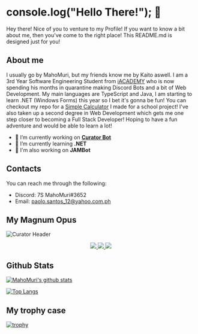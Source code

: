 # console.log("Hello There!"); 👋
 Hey there! Nice of you to venture to my Profile! If you want to know a bit about me, then you've come to the right place! This README.md is designed just for you!
 
 ## About me
 I usually go by MahoMuri, but my friends know me by Kaito aswell. I am a 3rd Year Software Engineering Student from [iACADEMY](https://iacademy.edu.ph/index.php) who is now spending his months in quarantine making Discord Bots and a bit of Web Development. My main languages are TypeScript and Java, I am starting to learn .NET (Windows Forms) this year so I bet it's gonna be fun! You can checkout my repo for a [Simple Calculator](https://github.com/MahoMuri/SimpleCalculator) I made for a school project! I've also taken up a second degree in Web Development which gets me one step closer to becoming a Full Stack Developer! Hoping to have a fun adventure and would be able to learn a lot!
 
- 🔭 I’m currently working on [__Curator Bot__](https://top.gg/bot/816152179101663312)
- 🌱 I’m currently learning **.NET**
- 🔭 I'm also working on __JAMBot__

## Contacts
You can reach me through the following:
 - Discord: 7S MahoMuri#3652
 - Email: paolo.santos_12@yahoo.com.ph

## My Magnum Opus
![Curator Header](https://i.imgur.com/jq7Ox8x.png)

<div align=center>
   <a href="https://top.gg/bot/816152179101663312">
     <img src="https://top.gg/api/widget/servers/816152179101663312.svg">
   </a> 
   <a href="https://top.gg/bot/816152179101663312">
     <img src="https://top.gg/api/widget/upvotes/816152179101663312.svg">
   </a> 
   <a href="https://top.gg/bot/816152179101663312">
     <img src="https://top.gg/api/widget/owner/816152179101663312.svg">
   </a>
</div>

## Github Stats

[![MahoMuri's github stats](https://github-readme-stats.vercel.app/api?username=mahomuri&show_icons=true&theme=dark&include_all_commits=true)](https://github.com/anuraghazra/github-readme-stats)

[![Top Langs](https://github-readme-stats.vercel.app/api/top-langs/?username=mahomuri&theme=dark)](https://github.com/anuraghazra/github-readme-stats)

## My trophy case
[![trophy](https://github-profile-trophy.vercel.app/?username=mahomuri&theme=discord)](https://github.com/ryo-ma/github-profile-trophy)

 
<!--
**MahoMuri/MahoMuri** is a ✨ _special_ ✨ repository because its `README.md` (this file) appears on your GitHub profile.

Here are some ideas to get you started:

- 🔭 I’m currently working on ...
- 🌱 I’m currently learning ...
- 👯 I’m looking to collaborate on ...
- 🤔 I’m looking for help with ...
- 💬 Ask me about ...
- 📫 How to reach me: ...
- 😄 Pronouns: ...
- ⚡ Fun fact: ...
-->

